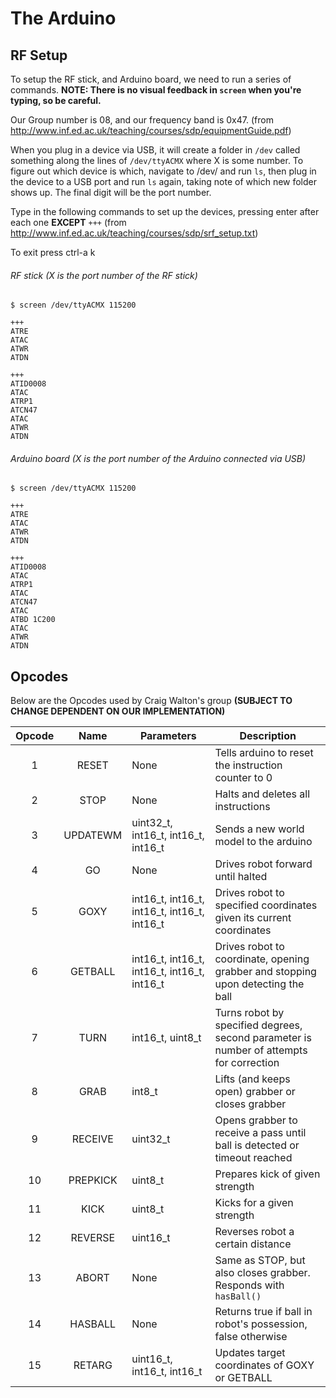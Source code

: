 # The Arduino

## RF Setup

To setup the RF stick, and Arduino board, we need to run a series of commands. **NOTE: There is no visual feedback in `screen` when you're typing, so be careful.**

Our Group number is 08, and our frequency band is 0x47. (from <http://www.inf.ed.ac.uk/teaching/courses/sdp/equipmentGuide.pdf>)

When you plug in a device via USB, it will create a folder in `/dev` called something along the lines of `/dev/ttyACMX` where X is some number. To figure out which device is which, navigate to /dev/ and run `ls`, then plug in the device to a USB port and run `ls` again, taking note of which new folder shows up. The final digit will be the port number.

Type in the following commands to set up the devices, pressing enter after each one **EXCEPT** `+++` (from <http://www.inf.ed.ac.uk/teaching/courses/sdp/srf_setup.txt>)

To exit press ctrl-a k

###### RF stick (X is the port number of the RF stick)
```
$ screen /dev/ttyACMX 115200 

+++
ATRE
ATAC
ATWR
ATDN

+++
ATID0008
ATAC
ATRP1
ATCN47
ATAC
ATWR
ATDN
```

###### Arduino board (X is the port number of the Arduino connected via USB)
```
$ screen /dev/ttyACMX 115200

+++
ATRE
ATAC
ATWR
ATDN

+++
ATID0008
ATAC
ATRP1
ATAC
ATCN47
ATAC
ATBD 1C200
ATAC
ATWR
ATDN
```

## Opcodes

Below are the Opcodes used by Craig Walton's group **(SUBJECT TO CHANGE DEPENDENT ON OUR IMPLEMENTATION)**

| Opcode |    Name   |                 Parameters                  | Description |
|:------:|:---------:|---------------------------------------------|-------------|
|   1    | RESET     | None                                        | Tells arduino to reset the instruction counter to 0 |
|   2    | STOP      | None                                        | Halts and deletes all instructions |
|   3    | UPDATEWM  | uint32_t, int16_t, int16_t, int16_t         | Sends a new world model to the arduino |
|   4    | GO        | None | Drives robot forward until halted |
|   5    | GOXY      | int16_t, int16_t, int16_t, int16_t, int16_t | Drives robot to specified coordinates given its current coordinates |
|   6    | GETBALL   | int16_t, int16_t, int16_t, int16_t, int16_t | Drives robot to coordinate, opening grabber and stopping upon detecting the ball |
|   7    | TURN      | int16_t, uint8_t                            | Turns robot by specified degrees, second parameter is number of attempts for correction |
|   8    | GRAB      | int8_t                                      | Lifts (and keeps open) grabber or closes grabber |
|   9    | RECEIVE   | uint32_t                                    | Opens grabber to receive a pass until ball is detected or timeout reached |
|   10   | PREPKICK  | uint8_t                                     | Prepares kick of given strength
|   11   | KICK      | uint8_t                                     | Kicks for a given strength |
|   12   | REVERSE   | uint16_t                                    | Reverses robot a certain distance |
|   13   | ABORT     | None                                        | Same as STOP, but also closes grabber. Responds with `hasBall()` |
|   14   | HASBALL   | None                                        | Returns true if ball in robot's possession, false otherwise |
|   15   | RETARG    | uint16_t, int16_t, int16_t                  | Updates target coordinates of GOXY or GETBALL |